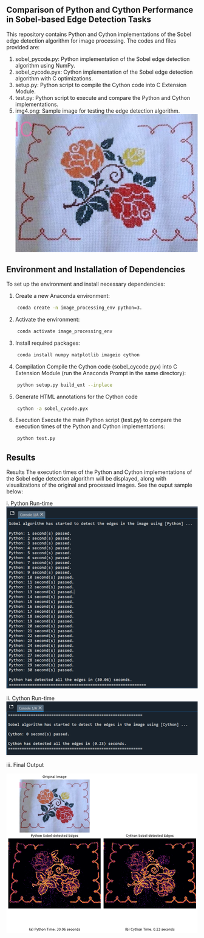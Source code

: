 ## Comparison of Python and Cython Performance in Sobel-based Edge Detection Tasks

This repository contains Python and Cython implementations of the Sobel edge detection algorithm for image processing. The codes and files provided are:
1.	sobel_pycode.py: Python implementation of the Sobel edge detection algorithm using NumPy.
2.	sobel_cycode.pyx: Cython implementation of the Sobel edge detection algorithm with C optimizations.
3.	setup.py: Python script to compile the Cython code into C Extension Module.
4.	test.py: Python script to execute and compare the Python and Cython implementations.
5.	img4.png: Sample image for testing the edge detection algorithm.
   ![Sample Image](Images/img4.png "Sample Image")
   
## Environment and Installation of Dependencies
To set up the environment and install necessary dependencies:
1. Create a new Anaconda environment:
```bash
	conda create -n image_processing_env python=3.
 ```
2. Activate the environment:
```bash
	conda activate image_processing_env 
```
3. Install required packages:
```bash
	conda install numpy matplotlib imageio cython 
```
4. Compilation
Compile the Cython code (sobel_cycode.pyx) into C Extension Module (run the Anaconda Prompt in the same directory):
```bash
	python setup.py build_ext --inplace 
```
5. Generate HTML annotations for the Cython code
```bash
	cython -a sobel_cycode.pyx
```
6. Execution
Execute the main Python script (test.py) to compare the execution times of the Python and Cython implementations:
```bash
	python test.py 
```
## Results
Results
The execution times of the Python and Cython implementations of the Sobel edge detection algorithm will be displayed, along with visualizations of the original and processed images. See the ouput sample below:

i. Python Run-time
![Python Run-time](Images/python_run_time.png "Python Run-time")

ii. Cython Run-time
![Cython Run-time](Images/cython_run_time.png "Cython Run-time")

iii. Final Output

![Detected Edges](Images/Result.png "Detected Edges")


